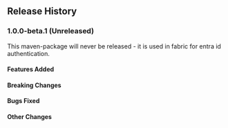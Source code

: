 ## Release History
### 1.0.0-beta.1 (Unreleased)
This maven-package will never be released - it is used in fabric for entra id authentication. 

#### Features Added
#### Breaking Changes
#### Bugs Fixed
#### Other Changes
